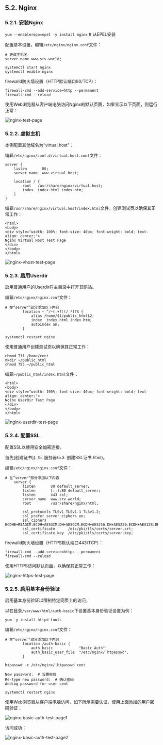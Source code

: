 ## 5.2. Nginx

### 5.2.1. 安装Nginx

`yum --enablerepo=epel -y install nginx` # 从EPEL安装

配置基本设置，编辑`/etc/nginx/nginx.conf`文件：

```
# 更改主机名
server_name www.srv.world;
```

```
systemctl start nginx
systemctl enable nginx
```

firewalld防火墙设置（HTTP默认端口80/TCP）：

```
firewall-cmd --add-service=http --permanent
firewall-cmd --reload
```

使用Web浏览器从客户端电脑访问Nginx的默认页面，如果显示以下页面，则运行正常：

![nginx-test-page](../Contents/nginx-test-page.png)

### 5.2.2. 虚拟主机

本例配置其他域名为“virtual.host”：

编辑`/etc/nginx/conf.d/virtual.host.conf`文件：

```
server {
    listen       80;
    server_name  www.virtual.host;

    location / {
        root   /usr/share/nginx/virtual.host;
        index  index.html index.htm;
    }
}
```

编辑`/usr/share/nginx/virtual.host/index.html`文件，创建测试页以确保其正常工作：

```
<html>
<body>
<div style="width: 100%; font-size: 40px; font-weight: bold; text-align: center;">
Nginx Virtual Host Test Page
</div>
</body>
</html>
```

![nginx-vhost-test-page](../Contents/nginx-vhost-test-page.png)

### 5.2.3. 启用Userdir

启用普通用户的Userdir在主目录中打开其网站。

编辑`/etc/nginx/nginx.conf`文件：

```
# 在“server”部分添加以下内容
        location ~ ^/~(.+?)(/.*)?$ {
            alias /home/$1/public_html$2;
            index  index.html index.htm;
            autoindex on;
        }
```

`systemctl restart nginx`

使用普通用户创建测试页以确保其正常工作：

```
chmod 711 /home/cent
mkdir ~/public_html
chmod 755 ~/public_html
```

编辑`~/public_html/index.html`文件：

```
<html>
<body>
<div style="width: 100%; font-size: 40px; font-weight: bold; text-align: center;">
Nginx UserDir Test Page
</div>
</body>
</html>
```

![nginx-userdir-test-page](../Contents/nginx-userdir-test-page.png)

### 5.2.4. 配置SSL

配置SSL以使用安全加密连接。

首先[创建证书](../5. 服务器/5.3. 创建SSL证书.html)。

编辑`/etc/nginx/nginx.conf`文件：

```
# 在“server”部分添加以下内容
    server {
        listen       80 default_server;
        listen       [::]:80 default_server;
        listen       443 ssl;
        server_name  www.srv.world;
        root         /usr/share/nginx/html;

        ssl_protocols TLSv1 TLSv1.1 TLSv1.2;
        ssl_prefer_server_ciphers on;
        ssl_ciphers ECDHE+RSAGCM:ECDH+AESGCM:DH+AESGCM:ECDH+AES256:DH+AES256:ECDH+AES128:DH+AES:!aNULL!eNull:!EXPORT:!DES:!3DES:!MD5:!DSS;
        ssl_certificate      /etc/pki/tls/certs/server.crt;
        ssl_certificate_key  /etc/pki/tls/certs/server.key;
```

firewalld防火墙设置（HTTPS默认端口443/TCP）：

```
firewall-cmd --add-service=https --permanent
firewall-cmd --reload
```

使用HTTPS访问默认页面，以确保其正常工作：

![nginx-https-test-page](../Contents/nginx-https-test-page.png)

### 5.2.5. 启用基本身份验证

启用基本身份验证以限制特定网页上的访问。

以在目录`/var/www/html/auth-basic`下设置基本身份验证设置为例：

`yum -y install httpd-tools`

编辑`/etc/nginx/nginx.conf`文件：

```
# 在“server”部分添加以下内容
        location /auth-basic {
            auth_basic            "Basic Auth";
            auth_basic_user_file  "/etc/nginx/.htpasswd";
        }
```

`htpasswd -c /etc/nginx/.htpasswd cent`

```
New password:  # 设置密码
Re-type new password:  # 确认密码
Adding password for user cent
```

`systemctl restart nginx`

使用Web浏览器从客户端电脑访问，如下所示需要认证，使用上面添加的用户密码验证：

![nginx-basic-auth-test-page1](../Contents/nginx-basic-auth-test-page1.png)

访问成功：

![nginx-basic-auth-test-page2](../Contents/nginx-basic-auth-test-page2.png)

















